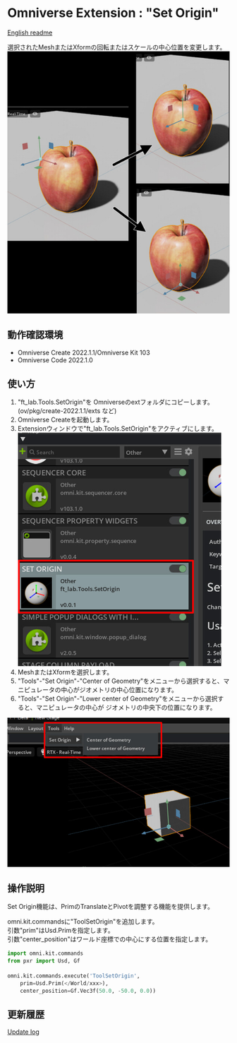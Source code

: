 # Omniverse Extension : "Set Origin"

[English readme](./readme.md)     

選択されたMeshまたはXformの回転またはスケールの中心位置を変更します。    
![setorigin_preview.jpg](./images/setorigin_preview.jpg)    

## 動作確認環境

* Omniverse Create 2022.1.1/Omniverse Kit 103
* Omniverse Code 2022.1.0

## 使い方

1. "ft_lab.Tools.SetOrigin"を Omniverseのextフォルダにコピーします。      
(ov/pkg/create-2022.1.1/exts など)    
2. Omniverse Createを起動します。     
3. Extensionウィンドウで"ft_lab.Tools.SetOrigin"をアクティブにします。     
![extension_setOrigin.jpg](./images/extension_setOrigin.jpg)    
4. MeshまたはXformを選択します。
5. "Tools"-"Set Origin"-"Center of Geometry"をメニューから選択すると、マニピュレータの中心がジオメトリの中心位置になります。
6. "Tools"-"Set Origin"-"Lower center of Geometry"をメニューから選択すると、マニピュレータの中心が ジオメトリの中央下の位置になります。     

![tools_img_01.jpg](./images/tools_img_01.jpg)    

## 操作説明

Set Origin機能は、PrimのTranslateとPivotを調整する機能を提供します。     

omni.kit.commandsに"ToolSetOrigin"を追加します。     
引数"prim"はUsd.Primを指定します。     
引数"center_position"はワールド座標での中心にする位置を指定します。    

```python
import omni.kit.commands
from pxr import Usd, Gf

omni.kit.commands.execute('ToolSetOrigin',
	prim=Usd.Prim(</World/xxx>),
	center_position=Gf.Vec3f(50.0, -50.0, 0.0))
```

## 更新履歴

[Update log](./update_log.md)    

